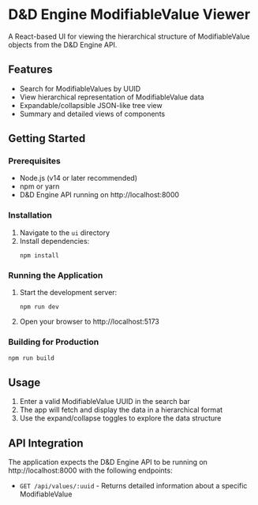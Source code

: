 # D&D Engine ModifiableValue Viewer

A React-based UI for viewing the hierarchical structure of ModifiableValue objects from the D&D Engine API.

## Features

- Search for ModifiableValues by UUID
- View hierarchical representation of ModifiableValue data
- Expandable/collapsible JSON-like tree view
- Summary and detailed views of components

## Getting Started

### Prerequisites

- Node.js (v14 or later recommended)
- npm or yarn
- D&D Engine API running on http://localhost:8000

### Installation

1. Navigate to the `ui` directory
2. Install dependencies:
   ```
   npm install
   ```

### Running the Application

1. Start the development server:
   ```
   npm run dev
   ```
2. Open your browser to http://localhost:5173

### Building for Production

```
npm run build
```

## Usage

1. Enter a valid ModifiableValue UUID in the search bar
2. The app will fetch and display the data in a hierarchical format
3. Use the expand/collapse toggles to explore the data structure

## API Integration

The application expects the D&D Engine API to be running on http://localhost:8000 with the following endpoints:
- `GET /api/values/:uuid` - Returns detailed information about a specific ModifiableValue 